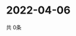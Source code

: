 # 2022-04-06
  共 0条

  <!-- BEGIN -->
  <!-- 最后更新时间Wed Apr 06 2022 16:07:32 GMT+0000 (Coordinated Universal Time) -->
  
  <!-- END -->
  
  